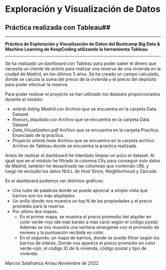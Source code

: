 # Exploración y Visualización de Datos  
## Práctica realizada con Tableau##

---

**Práctica de Exploración y Visualización de Datos del Bootcamp Big Data & Machine Learning de KeepCoding utilizando la herramienta Tableau**

---

Se ha realizado un dashboard con Tableau para poder saber el dinero que necesita un cliente de airbnb para realizar una reserva de una vivienda en la ciudad de Madrid, en los últimos 5 años. Se ha creado un campo calculado, donde se calcula la suma del precio de la vivienda y el precio del depósito para poder efectuar la reserva.

Para poder realizar el proyecto se han utilizado los datasets proporcionados durante el módulo:

+ *airbnb-listing Madrid.csv*  Archivo que se encuentra en la carpeta Data. Dataset
+ *Nveces_alquilado.csv*  Archivo que se encuentra en la carpeta Data. Dataset
+ *Data_Visualization.pdf*  Archivo que se encuentra en la carpeta Practica. Enunciado de la practica.
+ *Proyecto airbnb.twdx*  Archivo que se encuentra en la carpeta archivo. Archivo de Tableau donde se encuentra la practica realizada. 

Antes de realizar el dashboard he intentado limpiar un poco el dataset.  Al igual que en el módulo he filtrado la columna City para conseguir solo datos de Madrid, también he desactivado las columnas que contenián URL y luego he excluido los datos NULL de Host Since, Neighborhood y Zipcode.

En el dashboard podemos ver distintos gráficos:

+ Una nube de palabras donde se puede apreciar a simple vista qué barrios son los más alquilados.
+ Un anillo donde nos muestra un top N de las propiedades y el precio promedio para la reserva.
+ Por ultimo dos mapas.
     + En el primer mapa, se muestra el precio promedio del alquiler en color verde-rojo (de más barato a más caro) según el código postal. Además se nos muestra una ventana emergente con el promedio de reviews y la puntuación recibida en color.
     + En el segundo, un mapa de barrios, donde se puede filtrar según  los barrios de interés. Donde nos aparece el precio promedio en color verde-rojo, el código ID de la vivienda, código postal y tipo de vivienda.





Marcos Salafranca Arnau                    Noviembre de 2022
